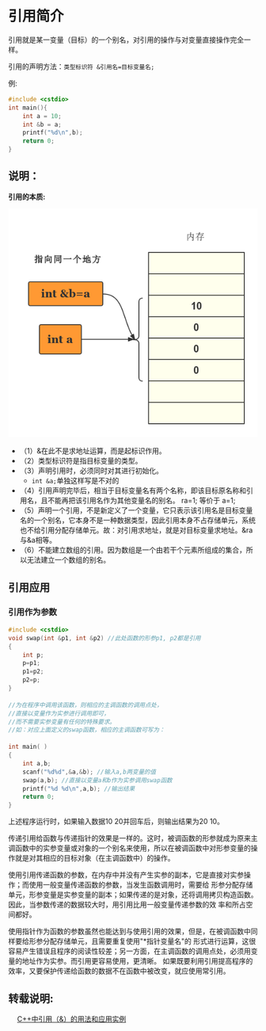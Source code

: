# 引用简介

引用就是某一变量（目标）的一个别名，对引用的操作与对变量直接操作完全一样。

引用的声明方法：`类型标识符 &引用名=目标变量名;`

例:

```c
#include <cstdio>
int main(){
    int a = 10;
    int &b = a;
    printf("%d\n",b);
    return 0;
}
```

## 说明：

**引用的本质:**

![1](./引用.png)

 - （1）&在此不是求地址运算，而是起标识作用。
 - （2）类型标识符是指目标变量的类型。
 - （3）声明引用时，必须同时对其进行初始化。
   - `int &a;`单独这样写是不对的
 - （4）引用声明完毕后，相当于目标变量名有两个名称，即该目标原名称和引用名，且不能再把该引用名作为其他变量名的别名。 ra=1; 等价于 a=1;
 - （5）声明一个引用，不是新定义了一个变量，它只表示该引用名是目标变量名的一个别名，它本身不是一种数据类型，因此引用本身不占存储单元，系统也不给引用分配存储单元。故：对引用求地址，就是对目标变量求地址。&ra与&a相等。
 - （6）不能建立数组的引用。因为数组是一个由若干个元素所组成的集合，所以无法建立一个数组的别名。

## 引用应用

### 引用作为参数

```c
#include <cstdio>
void swap(int &p1, int &p2) //此处函数的形参p1, p2都是引用
{ 
    int p; 
    p=p1; 
    p1=p2; 
    p2=p; 
}

//为在程序中调用该函数，则相应的主调函数的调用点处，
//直接以变量作为实参进行调用即可，
//而不需要实参变量有任何的特殊要求。
//如：对应上面定义的swap函数，相应的主调函数可写为：

int main( )
{
    int a,b;
    scanf("%d%d",&a,&b); //输入a,b两变量的值
    swap(a,b); //直接以变量a和b作为实参调用swap函数
    printf("%d %d\n",a,b); //输出结果
    return 0;
}
```
上述程序运行时，如果输入数据10 20并回车后，则输出结果为20 10。

传递引用给函数与传递指针的效果是一样的。这时，被调函数的形参就成为原来主调函数中的实参变量或对象的一个别名来使用，所以在被调函数中对形参变量的操作就是对其相应的目标对象（在主调函数中）的操作。

使用引用传递函数的参数，在内存中并没有产生实参的副本，它是直接对实参操作；而使用一般变量传递函数的参数，当发生函数调用时，需要给 形参分配存储单元，形参变量是实参变量的副本；如果传递的是对象，还将调用拷贝构造函数。因此，当参数传递的数据较大时，用引用比用一般变量传递参数的效 率和所占空间都好。

使用指针作为函数的参数虽然也能达到与使用引用的效果，但是，在被调函数中同样要给形参分配存储单元，且需要重复使用"*指针变量名"的 形式进行运算，这很容易产生错误且程序的阅读性较差；另一方面，在主调函数的调用点处，必须用变量的地址作为实参。而引用更容易使用，更清晰。 如果既要利用引用提高程序的效率，又要保护传递给函数的数据不在函数中被改变，就应使用常引用。
　
## 转载说明:
　
[C++中引用（&）的用法和应用实例](http://www.cnblogs.com/Mr-xu/archive/2012/08/07/2626973.html)
